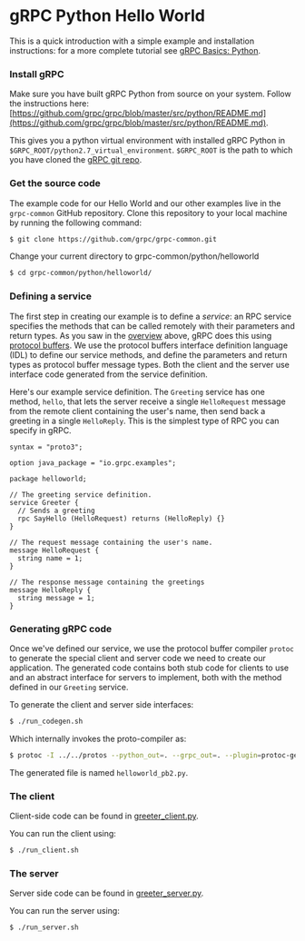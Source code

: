 # gRPC Python Hello World

This is a quick introduction with a simple example and installation instructions: for a more complete tutorial see [gRPC Basics: Python](https://github.com/grpc/grpc-common/tree/master/python/route_guide).

### Install gRPC
Make sure you have built gRPC Python from source on your system. Follow the instructions here:
[https://github.com/grpc/grpc/blob/master/src/python/README.md](https://github.com/grpc/grpc/blob/master/src/python/README.md).

This gives you a python virtual environment with installed gRPC Python
in `$GRPC_ROOT/python2.7_virtual_environment`. `$GRPC_ROOT` is the path to which
you have cloned the [gRPC git repo](https://github.com/grpc/grpc).

### Get the source code

The example code for our Hello World and our other examples live in the
`grpc-common` GitHub repository. Clone this repository to your local machine by
running the following command:


```sh
$ git clone https://github.com/grpc/grpc-common.git
```

Change your current directory to grpc-common/python/helloworld

```sh
$ cd grpc-common/python/helloworld/
```

### Defining a service

The first step in creating our example is to define a *service*: an RPC
service specifies the methods that can be called remotely with their parameters
and return types. As you saw in the
[overview](#protocolbuffers) above, gRPC does this using [protocol
buffers](https://developers.google.com/protocol-buffers/docs/overview). We
use the protocol buffers interface definition language (IDL) to define our
service methods, and define the parameters and return
types as protocol buffer message types. Both the client and the
server use interface code generated from the service definition.

Here's our example service definition. The `Greeting`
service has one method, `hello`, that lets the server receive a single
`HelloRequest`
message from the remote client containing the user's name, then send back
a greeting in a single `HelloReply`. This is the simplest type of RPC you
can specify in gRPC.

```
syntax = "proto3";

option java_package = "io.grpc.examples";

package helloworld;

// The greeting service definition.
service Greeter {
  // Sends a greeting
  rpc SayHello (HelloRequest) returns (HelloReply) {}
}

// The request message containing the user's name.
message HelloRequest {
  string name = 1;
}

// The response message containing the greetings
message HelloReply {
  string message = 1;
}

```

<a name="generating"></a>
### Generating gRPC code

Once we've defined our service, we use the protocol buffer compiler
`protoc` to generate the special client and server code we need to create
our application. The generated code contains both stub code for clients to
use and an abstract interface for servers to implement, both with the method
defined in our `Greeting` service.

To generate the client and server side interfaces:

```sh
$ ./run_codegen.sh
```
Which internally invokes the proto-compiler as:

```sh
$ protoc -I ../../protos --python_out=. --grpc_out=. --plugin=protoc-gen-grpc=`which grpc_python_plugin` ../../protos/helloworld.proto
```

The generated file is named `helloworld_pb2.py`.

### The client

Client-side code can be found in [greeter_client.py](https://github.com/grpc/grpc-common/blob/master/python/helloworld/greeter_client.py).

You can run the client using:

```sh
$ ./run_client.sh
```


### The server

Server side code can be found in [greeter_server.py](https://github.com/grpc/grpc-common/blob/master/python/helloworld/greeter_server.py).

You can run the server using:

```sh
$ ./run_server.sh
```

